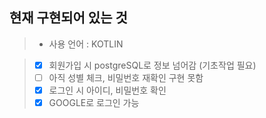 ## 현재 구현되어 있는 것

>* 사용 언어 : KOTLIN

> - [x] 회원가입 시 postgreSQL로 정보 넘어감 (기초작업 필요)
> - [ ] 아직 성별 체크, 비밀번호 재확인 구현 못함
> - [x] 로그인 시 아이디, 비밀번호 확인
> - [x] GOOGLE로 로그인 가능
